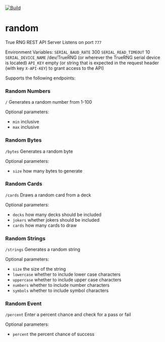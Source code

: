 [![Build](https://github.com/lost-woods/random/actions/workflows/publish.yml/badge.svg)](https://github.com/lost-woods/random/actions/workflows/publish.yml)

# random
True RNG REST API Server
Listens on port `777`

Environment Variables:
`SERIAL_BAUD_RATE` 300
`SERIAL_READ_TIMEOUT` 10
`SERIAL_DEVICE_NAME` /dev/TrueRNG (or wherever the TrueRNG serial device is located)
`API_KEY` empty (or string that is expected in the request header (with key `X-API-KEY`) to grant access to the API)


Supports the following endpoints:

### Random Numbers
`/` Generates a random number from 1-100

Optional parameters:
- `min` inclusive
- `max` inclusive


### Random Bytes
`/bytes` Generates a random byte

Optional parameters:
- `size` how many bytes to generate


### Random Cards
`/cards` Draws a random card from a deck

Optional parameters:
- `decks` how many decks should be included
- `jokers` whether jokers should be included
- `cards` how many cards to draw


### Random Strings
`/strings` Generates a random string

Optional parameters:
- `size` the size of the string
- `lowercase` whether to include lower case characters
- `uppercase` whether to include upper case characters
- `numbers` whether to include number characters
- `symbols` whether to include symbol characters


### Random Event
`/percent` Enter a percent chance and check for a pass or fail

Optional parameters:
- `percent` the percent chance of success
